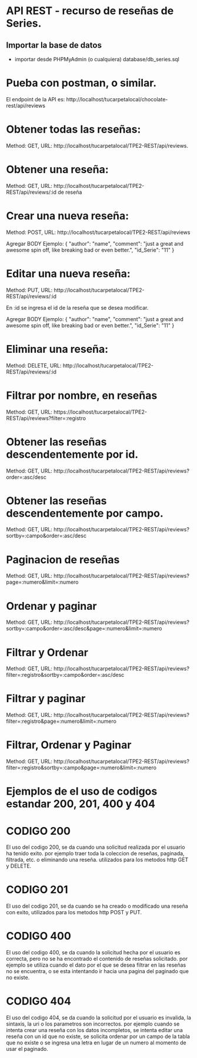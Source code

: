 # API REST - recurso de reseñas de Series.

## Importar la base de datos
- importar desde PHPMyAdmin (o cualquiera) database/db_series.sql

# Pueba con postman, o similar.
El endpoint de la API es: http://localhost/tucarpetalocal/chocolate-rest/api/reviews

# Obtener todas las reseñas:
Method: GET, URL: http://localhost/tucarpetalocal/TPE2-REST/api/reviews.

# Obtener una reseña:
Method: GET, URL: http://localhost/tucarpetalocal/TPE2-REST/api/reviews/:id de reseña

# Crear una nueva reseña:
 Method: POST, URL: http://localhost/tucarpetalocal/TPE2-REST/api/reviews

Agregar BODY
Ejemplo:
  {
    "author": "name",
    "comment": "just a great and awesome spin off, like breaking bad or even better.",
    "id_Serie": "11"
  }

 # Editar una nueva reseña:

 Method: PUT, URL: http://localhost/tucarpetalocal/TPE2-REST/api/reviews/:id

En :id se ingresa el id de la reseña que se desea modificar.

Agregar BODY
Ejemplo:
  {
    "author": "name",
    "comment": "just a great and awesome spin off, like breaking bad or even better.",
    "id_Serie": "11"
  }

# Eliminar una reseña:
 Method: DELETE, URL: http://localhost/tucarpetalocal/TPE2-REST/api/reviews/:id

# Filtrar por nombre, en reseñas
Method: GET, URL: https://localhost/tucarpetalocal/TPE2-REST/api/reviews?filter=:registro

# Obtener las reseñas descendentemente por id.
Method: GET, URL: http://localhost/tucarpetalocal/TPE2-REST/api/reviews?order=:asc/desc

# Obtener las reseñas descendentemente por campo.
Method: GET, URL: http://localhost/tucarpetalocal/TPE2-REST/api/reviews?sortby=:campo&order=:asc/desc

# Paginacion de reseñas
Method: GET, URL: http://localhost/tucarpetalocal/TPE2-REST/api/reviews?page=:numero&limit=:numero 

# Ordenar y paginar
Method: GET, URL: http://localhost/tucarpetalocal/TPE2-REST/api/reviews?sortby=:campo&order=:asc/desc&page=:numero&limit=:numero 

# Filtrar y Ordenar
Method: GET, URL: http://localhost/tucarpetalocal/TPE2-REST/api/reviews?filter=:registro&sortby=:campo&order=:asc/desc

# Filtrar y paginar
Method: GET, URL: http://localhost/tucarpetalocal/TPE2-REST/api/reviews?filter=:registro&page=:numero&limit=:numero 

# Filtrar, Ordenar y Paginar
Method: GET, URL: http://localhost/tucarpetalocal/TPE2-REST/api/reviews?filter=:registro&sortby=:campo&page=:numero&limit=:numero 


# Ejemplos de el uso de codigos estandar 200, 201, 400 y 404

# CODIGO 200

  El uso del codigo 200, se da cuando una solicitud realizada por el usuario ha tenido exito. por ejemplo traer toda la coleccion de reseñas, paginada, filtrada, etc. o eliminando una reseña. utilizados para los metodos http GET y DELETE.

# CODIGO 201

  El uso del codigo 201, se da cuando se ha creado o modificado una reseña con exito, 
  utilizados para los metodos http POST y PUT.

# CODIGO 400

  El uso del codigo 400, se da cuando la solicitud hecha por el usuario es correcta, pero no se ha encontrado el contenido de reseñas solicitado.
  por ejemplo se utiliza cuando el dato por el que se desea filtrar en las reseñas no se encuentra, o se esta intentando ir hacia una pagina del paginado que no existe.

# CODIGO 404

  El uso del codigo 404, se da cuando la solicitud por el usuario es invalida, la sintaxis, la uri o los parametros son incorrectos. 
  por ejemplo cuando se intenta crear una reseña con los datos incompletos, se intenta editar una reseña con un id que no existe, se solicita ordenar por un campo de la tabla que no existe o se ingresa una letra en lugar de un numero al momento de usar el paginado.

